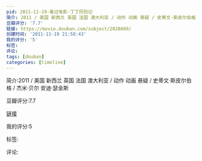 ```yaml
---
pid: 2011-11-19-看过电影-丁丁历险记
简介: 2011 / 美国 新西兰 英国 法国 澳大利亚 / 动作 动画 悬疑 / 史蒂文·斯皮尔伯格 / 杰米·贝尔 安迪·瑟金斯
豆瓣评分: '7.7'
链接: https://movie.douban.com/subject/2028669/
创建时间: '2011-11-19 21:58:43'
我的评分: '5'
标签:
评论:
tags: [douban]
categories: [timeline]
---
```

简介:2011 / 美国 新西兰 英国 法国 澳大利亚 / 动作 动画 悬疑 / 史蒂文·斯皮尔伯格 / 杰米·贝尔 安迪·瑟金斯

豆瓣评分:7.7

[链接](https://movie.douban.com/subject/2028669/)

我的评分:5

标签:

评论:

